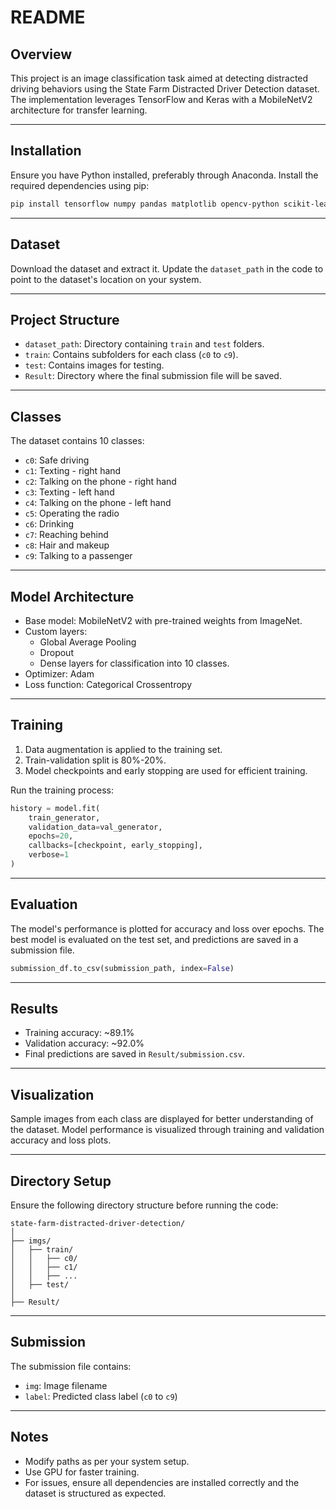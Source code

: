 # README

## Overview

This project is an image classification task aimed at detecting distracted driving behaviors using the State Farm Distracted Driver Detection dataset. The implementation leverages TensorFlow and Keras with a MobileNetV2 architecture for transfer learning.

---

## Installation

Ensure you have Python installed, preferably through Anaconda. Install the required dependencies using pip:

```bash
pip install tensorflow numpy pandas matplotlib opencv-python scikit-learn
```

---

## Dataset

Download the dataset and extract it. Update the `dataset_path` in the code to point to the dataset's location on your system.

---

## Project Structure

- `dataset_path`: Directory containing `train` and `test` folders.
- `train`: Contains subfolders for each class (`c0` to `c9`).
- `test`: Contains images for testing.
- `Result`: Directory where the final submission file will be saved.

---

## Classes

The dataset contains 10 classes:

- `c0`: Safe driving
- `c1`: Texting - right hand
- `c2`: Talking on the phone - right hand
- `c3`: Texting - left hand
- `c4`: Talking on the phone - left hand
- `c5`: Operating the radio
- `c6`: Drinking
- `c7`: Reaching behind
- `c8`: Hair and makeup
- `c9`: Talking to a passenger

---

## Model Architecture

- Base model: MobileNetV2 with pre-trained weights from ImageNet.
- Custom layers: 
  - Global Average Pooling
  - Dropout
  - Dense layers for classification into 10 classes.
- Optimizer: Adam
- Loss function: Categorical Crossentropy

---

## Training

1. Data augmentation is applied to the training set.
2. Train-validation split is 80%-20%.
3. Model checkpoints and early stopping are used for efficient training.

Run the training process:

```python
history = model.fit(
    train_generator,
    validation_data=val_generator,
    epochs=20,
    callbacks=[checkpoint, early_stopping],
    verbose=1
)
```

---

## Evaluation

The model's performance is plotted for accuracy and loss over epochs. The best model is evaluated on the test set, and predictions are saved in a submission file.

```python
submission_df.to_csv(submission_path, index=False)
```

---

## Results

- Training accuracy: ~89.1%
- Validation accuracy: ~92.0%
- Final predictions are saved in `Result/submission.csv`.

---

## Visualization

Sample images from each class are displayed for better understanding of the dataset. Model performance is visualized through training and validation accuracy and loss plots.

---

## Directory Setup

Ensure the following directory structure before running the code:

```
state-farm-distracted-driver-detection/
│
├── imgs/
│   ├── train/
│   │   ├── c0/
│   │   ├── c1/
│   │   ├── ...
│   ├── test/
│
├── Result/
```

---

## Submission

The submission file contains:

- `img`: Image filename
- `label`: Predicted class label (`c0` to `c9`)

---

## Notes

- Modify paths as per your system setup.
- Use GPU for faster training.
- For issues, ensure all dependencies are installed correctly and the dataset is structured as expected.



```python

```

